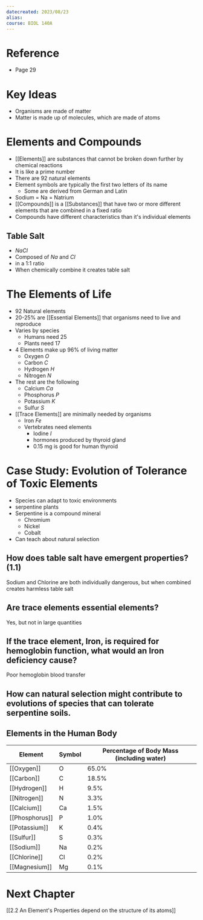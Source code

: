 ```yaml
---
datecreated: 2023/08/23
alias: 
course: BIOL 140A
---
```



# Reference

- Page 29

# Key Ideas

- Organisms are made of matter
- Matter is made up of molecules, which are made of atoms

# Elements and Compounds

- [[Elements]] are substances that cannot be broken down further by chemical reactions
- It is like a prime number
- There are 92 natural elements
- Element symbols are typically the first two letters of its name
	- Some are derived from German and Latin
- Sodium = Na = Natrium
- [[Compounds]] is a [[Substances]] that have two or more different elements that are combined in a fixed ratio
- Compounds have different characteristics than it's individual elements

## Table Salt

- $NaCl$
- Composed of $Na$ and $Cl$
- in a 1:1 ratio
- When chemically combine it creates table salt

# The Elements of Life

- 92 Natural elements
- 20-25% are [[Essential Elements]] that organisms need to live and reproduce
- Varies by species
	- Humans need 25
	- Plants need 17
- 4 Elements make up 96% of living matter
	- Oxygen $O$
	- Carbon $C$
	- Hydrogen $H$
	- Nitrogen $N$ 
- The rest are the following
	- Calcium $Ca$
	- Phosphorus $P$
	- Potassium $K$
	- Sulfur $S$
- [[Trace Elements]] are minimally needed by organisms
	- Iron $Fe$
	- Vertebrates need elements
		- Iodine $I$
		- hormones produced by thyroid gland
		- 0.15 mg is good for human thyroid

# Case Study: Evolution of Tolerance of Toxic Elements

- Species can adapt to toxic environments
- serpentine plants
- Serpentine is a compound mineral
	- Chromium
	- Nickel
	- Cobalt
- Can teach about natural selection
## How does table salt have emergent properties? (1.1)

Sodium and Chlorine are both individually dangerous, but when combined creates harmless table salt

## Are trace elements essential elements?

Yes, but not in large quantities

## If the trace element, Iron, is required for hemoglobin function, what would an Iron deficiency cause?

Poor hemoglobin blood transfer

## How can natural selection might contribute to evolutions of species that can tolerate serpentine soils.



## Elements in the Human Body

|Element|Symbol|Percentage of Body Mass (including water)|
|---|---|---|
|[[Oxygen]]|O|65.0%|
|[[Carbon]]|C|18.5%
|[[Hydrogen]]|H|9.5%
|[[Nitrogen]]|N|3.3%
|[[Calcium]]|Ca|1.5%
|[[Phosphorus]]|P|1.0%
|[[Potassium]]|K|0.4%
|[[Sulfur]]|S|0.3%
|[[Sodium]]|Na|0.2%
|[[Chlorine]]|Cl|0.2%
|[[Magnesium]]|Mg|0.1%

# Next Chapter

[[2.2 An Element's Properties depend on the structure of its atoms]]